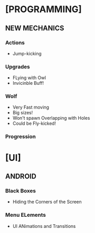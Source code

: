 # [PROGRAMMING]

## NEW MECHANICS

### Actions
- Jump-kicking

### Upgrades
- FLying with Owl
- Invicinble Buff!

### Wolf
-  Very Fast moving 
-  Big sizes!
-  Won't spawn Overlapping with Holes
-  Could be Fly-kicked!

### Progression

# [UI]

## ANDROID

### Black Boxes
- Hiding the Corners of the Screen

### Menu ELements
- UI ANimations and Transitions